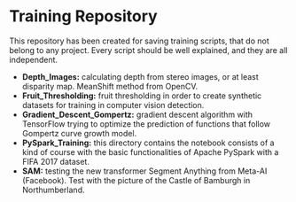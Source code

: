# Training Repository

This repository has been created for saving training scripts, that do not belong to any project. Every script should be well explained, and they are all independent.

- **Depth_Images:** calculating depth from stereo images, or at least disparity map. MeanShift method from OpenCV.
- **Fruit_Thresholding:** fruit thresholding in order to create synthetic datasets for training in computer vision detection.
- **Gradient_Descent_Gompertz:** gradient descent algorithm with TensorFlow trying to optimize the prediction of functions that follow Gompertz curve growth model.
- **PySpark_Training:** this directory contains the notebook consists of a kind of course with the basic functionalities of Apache PySpark with a FIFA 2017 dataset.
- **SAM:** testing the new transformer Segment Anything from Meta-AI (Facebook). Test with the picture of the Castle of Bamburgh in Northumberland.
